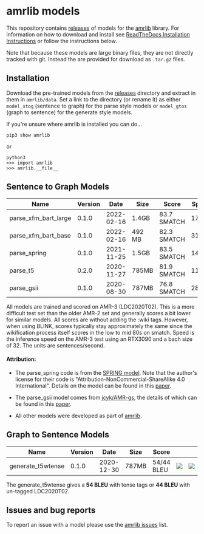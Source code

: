 # amrlib models
This repository contains [releases](https://github.com/bjascob/amrlib-models/releases) of models
for the [amrlib](https://github.com/bjascob/amrlib) library.  For information on how to download
and install see [ReadTheDocs Installation Instructions](https://amrlib.readthedocs.io/en/latest/install/)
or follow the instructions below.

Note that because these models are large binary files, they are not directly tracked with git.
Instead the are provided for download as `.tar.gz` files.

## Installation
Download the pre-trained models from the [releases](https://github.com/bjascob/amrlib-models/releases)
directory and extract in them in `amrlib/data`.  Set a link to the directory (or rename it) as either
`model_stog` (sentence to graph) for the parse style models or `model_gtos` (graph to sentence) for
the generate style models.

If you're unsure where amrlib is installed you can do...
```
pip3 show amrlib
```
or
```
python3
>>> import amrlib
>>> amrlib.__file__
```

## Sentence to Graph Models

| Name | Version | Date | Size | Score | Speed |||
| ---- | ------- | ---- | ---- | ----- | --- | --- |---|
| parse_xfm_bart_large | 0.1.0 | 2022-02-16 | 1.4GB | 83.7 SMATCH | 17/sec| [![][i]][i-parse_xfm_bart_large] | [![][dl]][d-parse_xfm_bart_large]
| parse_xfm_bart_base | 0.1.0 | 2022-02-16 | 492 MB | 82.3 SMATCH | 31/sec| [![][i]][i-parse_xfm_bart_base] | [![][dl]][d-parse_xfm_bart_base]
| parse_spring | 0.1.0 | 2021-11-25 | 1.5GB | 83.5 SMATCH | 14/sec| [![][i]][i-parse_spring] | [![][dl]][d-parse_spring]
| parse_t5 | 0.2.0 | 2020-11-27 | 785MB | 81.9 SMATCH | 11/sec| [![][i]][i-parse_t5] | [![][dl]][d-parse_t5]
| parse_gsii | 0.1.0 | 2020-08-30 | 787MB | 76.8 SMATCH | 28/sec| | [![][dl]][d-parse_gsii]

All models are trained and scored on AMR-3 (LDC2020T02). This is a more difficult test set than the older
AMR-2 set and generally scores a bit lower for similar models.  All scores are without adding the :wiki tags.
However, when using BLINK, scores typically stay approximately the same since the wikification process itself scores in the
low to mid 80s on smatch.  Speed is the inference speed on the AMR-3 test using an RTX3090 and a bach size of 32.
The units are sentences/second.

#### Attribution:
* The parse_spring code is from the [SPRING model](https://github.com/SapienzaNLP/spring). Note that the author's license for their code is "Attribution-NonCommercial-ShareAlike 4.0 International". Details on the model can be found in this [paper](https://ojs.aaai.org/index.php/AAAI/article/view/17489).

* The parse_gsii model comes from [jcyk/AMR-gs](https://github.com/jcyk/AMR-gs), the details of which can be found in this
[paper](https://arxiv.org/abs/2004.05572).

* All other models were developed as part of [amrlib](https://github.com/bjascob/amrlib).

[d-parse_xfm_bart_large]: https://github.com/bjascob/amrlib-models/releases/download/parse_xfm_bart_large-v0_1_0/model_parse_xfm_bart_large-v0_1_0.tar.gz
[d-parse_xfm_bart_base]: https://github.com/bjascob/amrlib-models/releases/download/parse_xfm_bart_base-v0_1_0/model_parse_xfm_bart_base-v0_1_0.tar.gz
[d-parse_spring]: https://github.com/bjascob/amrlib-models/releases/download/model_parse_spring-v0_1_0/model_parse_spring-v0_1_0.tar.gz
[d-parse_t5]: https://github.com/bjascob/amrlib-models/releases/download/model_parse_t5-v0_2_0/model_parse_t5-v0_2_0.tar.gz
[d-parse_gsii]: https://u.pcloud.link/publink/show?code=XZD2z0XZOqRtS2mNMHhMG4UhXOCNO4yzeaLk

[i-parse_xfm_bart_large]: https://github.com/bjascob/amrlib-models/releases/parse_xfm_bart_large-v0_1_0
[i-parse_xfm_bart_base]: https://github.com/bjascob/amrlib-models/releases/parse_xfm_bart_base-v0_1_0
[i-parse_spring]: https://github.com/bjascob/amrlib-models/releases/model_parse_spring-v0_1_0
[i-parse_t5]: https://github.com/bjascob/amrlib-models/releases/model_parse_t5-v0_2_0


## Graph to Sentence Models

| Name | Version | Date | Size | Score | | |
| ---- | ------- | ---- | ---- | ----- | --- | --- |
| generate_t5wtense | 0.1.0 | 2020-12-30 | 787MB | 54/44 BLEU | [![][i]][i-model_generate_t5wtense-v0_1_0] | [![][dl]][model_generate_t5wtense-v0_1_0]

The generate_t5wtense gives a **54 BLEU** with tense tags or **44 BLEU** with un-tagged LDC2020T02.

[model_generate_t5wtense-v0_1_0]: https://github.com/bjascob/amrlib-models/releases/download/model_generate_t5wtense-v0_1_0/model_generate_t5wtense-v0_1_0.tar.gz

[i-model_generate_t5wtense-v0_1_0]: https://github.com/bjascob/amrlib-models/releases/model_generate_t5wtense-v0_1_0


[dl]: http://i.imgur.com/gQvPgr0.png
[i]: http://i.imgur.com/OpLOcKn.png


## Issues and bug reports
To report an issue with a model please use the  [amrlib issues](https://github.com/bjascob/amrlib/issues) list.
